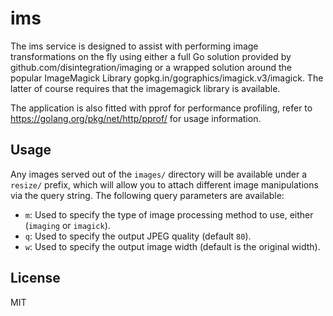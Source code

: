 # ims

The ims service is designed to assist with performing image transformations on
the fly using either a full Go solution provided by github.com/disintegration/imaging
or a wrapped solution around the popular ImageMagick Library
gopkg.in/gographics/imagick.v3/imagick. The latter of course requires that the
imagemagick library is available.

The application is also fitted with pprof for performance profiling, refer to
https://golang.org/pkg/net/http/pprof/ for usage information.

## Usage

Any images served out of the `images/` directory will be available under a
`resize/` prefix, which will allow you to attach different image manipulations
via the query string. The following query parameters are available:

- `m`: Used to specify the type of image processing method to use, either
  (`imaging` or `imagick`).
- `q`: Used to specify the output JPEG quality (default `80`).
- `w`: Used to specify the output image width (default is the original width).

## License

MIT